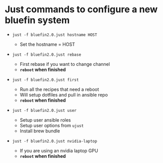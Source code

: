 # Just commands to configure a new bluefin system

- `just -f bluefin2.0.just hostname HOST`
  - Set the hostname = HOST

- `just -f bluefin2.0.just rebase`
  - First rebase if you want to change channel
  - **`reboot` when finished**

- `just -f bluefin2.0.just first`
  - Run all the recipes that need a reboot
  - Will setup dotfiles and pull in ansible repo
  - **`reboot` when finished**

- `just -f bluefin2.0.just user`
  - Setup user ansible roles
  - Setup user options from `ujust`
  - Install brew bundle

- `just -f bluefin2.0.just nvidia-laptop`
  - If you are using an nvidia laptop GPU
  - **`reboot` when finished**

